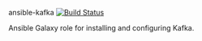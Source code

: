 ansible-kafka
[![Build Status](https://travis-ci.org/erbriones/ansible-kafka.svg?branch=master)](https://travis-ci.org/erbriones/ansible-kafka)

Ansible Galaxy role for installing and configuring Kafka.

